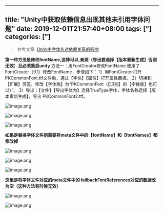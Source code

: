 ﻿
---
title: "Unity中获取依赖信息出现其他未引用字体问题"
date: 2019-12-01T21:57:40+08:00
tags: ["]
categories: ["]
---

<!--more-->


>参考文章: [Unity中字体名对依赖关系的影响](https://blog.uwa4d.com/archives/2249.html)



**第一种方法是修改fontName,这种可以,亲测（导出要选择【版本重新生成】否则无效）且必须重启unity**
方法一：用FontCreator修改FontName
使用了FontCreator（9.1）修改FontName，步骤如下：
1）用FontCreator打开PKCommonFont.ttf文件后，通过【字体】【属性】打开属性面板。
2）切换到【扩展】页签，修改【字体族】为“PKCommonFont（【识别】的【字体族】也可以）”。
3）导出：【文件】【导出字体为】选择TrueType字体，字体名称选择【版本重新生成】，导出
PKCommonFont2.ttf。


![image.png](http://upload-images.jianshu.io/upload_images/1095643-8d60cf8e526de178.png?imageMogr2/auto-orient/strip%7CimageView2/2/w/1240)  




![image.png](http://upload-images.jianshu.io/upload_images/1095643-e8f7de0f54de6df9.png?imageMogr2/auto-orient/strip%7CimageView2/2/w/1240)  



![image.png](http://upload-images.jianshu.io/upload_images/1095643-3dfabd7b44ec4465.png?imageMogr2/auto-orient/strip%7CimageView2/2/w/1240)  


**如果是替换字体文件则需要将meta文件中的【fontName】和【fontNames】都修改掉**



![image.png](http://upload-images.jianshu.io/upload_images/1095643-a072f97d708eea39.png?imageMogr2/auto-orient/strip%7CimageView2/2/w/1240)  



![image.png](http://upload-images.jianshu.io/upload_images/1095643-25eb612e71192edd.png?imageMogr2/auto-orient/strip%7CimageView2/2/w/1240)  



![image.png](http://upload-images.jianshu.io/upload_images/1095643-62e35b49fa558e56.png?imageMogr2/auto-orient/strip%7CimageView2/2/w/1240)  



**这里是将字体文件对应的meta文件中的  fallbackFontReferences对应的数据改为空（这种方法有时候无效）**


![image.png](http://upload-images.jianshu.io/upload_images/1095643-0f980b43130df74c.png?imageMogr2/auto-orient/strip%7CimageView2/2/w/1240)  



![image.png](http://upload-images.jianshu.io/upload_images/1095643-99812059bd3a1e84.png?imageMogr2/auto-orient/strip%7CimageView2/2/w/1240)  

